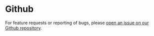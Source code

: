 # Github

For feature requests or reporting of bugs, please [open an issue on our Github repository](https://github.com/IntentSoftware/Intent.Modules.NET/issues).
